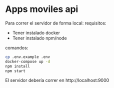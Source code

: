 # Apps moviles api

Para correr el servidor de forma local:
requisitos:

- Tener instalado docker
- Tener instalado npm/node

comandos:

```bash
cp .env.example .env
docker-compose up -d
npm install
npm start
```

El servidor debería correr en http://localhost:9000
